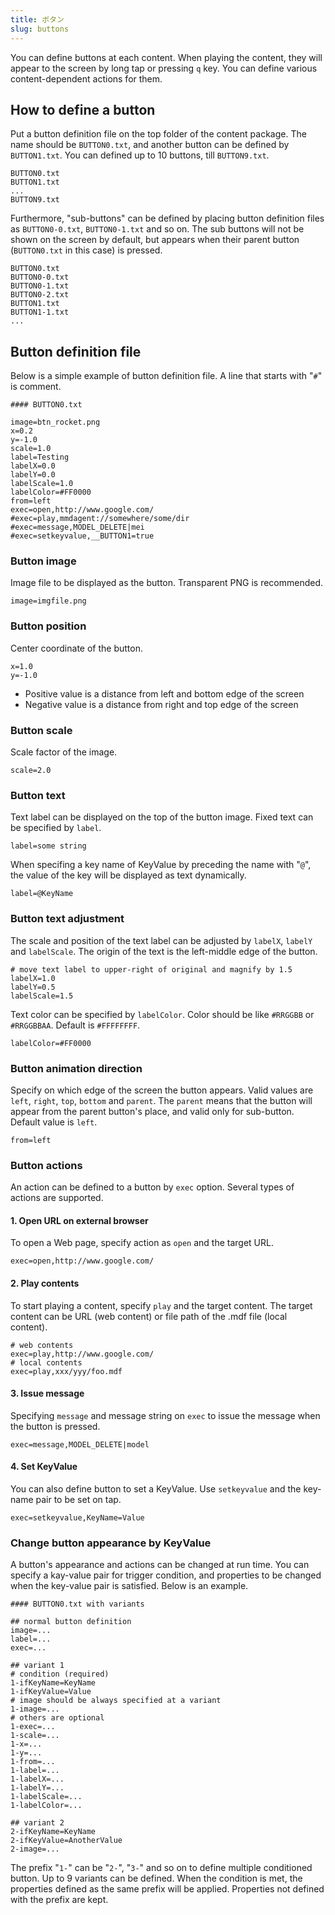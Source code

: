 ```yaml
---
title: ボタン
slug: buttons
---
```


You can define buttons at each content.  When playing the content, they will appear to the screen by long tap or pressing `q` key.  You can define various content-dependent actions for them.

## How to define a button

Put a button definition file on the top folder of the content package.  The name should be `BUTTON0.txt`, and another button can be defined by `BUTTON1.txt`.  You can defined up to 10 buttons, till `BUTTON9.txt`.

```text
BUTTON0.txt
BUTTON1.txt
...
BUTTON9.txt
```

Furthermore, "sub-buttons" can be defined by placing button definition files as `BUTTON0-0.txt`, `BUTTON0-1.txt` and so on. The sub buttons will not be shown on the screen by default, but appears when their parent button (`BUTTON0.txt` in this case) is pressed.

```text
BUTTON0.txt
BUTTON0-0.txt
BUTTON0-1.txt
BUTTON0-2.txt
BUTTON1.txt
BUTTON1-1.txt
...
```

## Button definition file

Below is a simple example of button definition file.  A line that starts with "`#`" is comment.

```text
#### BUTTON0.txt

image=btn_rocket.png
x=0.2
y=-1.0
scale=1.0
label=Testing
labelX=0.0
labelY=0.0
labelScale=1.0
labelColor=#FF0000
from=left
exec=open,http://www.google.com/
#exec=play,mmdagent://somewhere/some/dir
#exec=message,MODEL_DELETE|mei
#exec=setkeyvalue,__BUTTON1=true
```

### Button image

Image file to be displayed as the button.  Transparent PNG is recommended.

```text
image=imgfile.png
```

### Button position

Center coordinate of the button.

```text
x=1.0
y=-1.0
```

- Positive value is a distance from left and bottom edge of the screen
- Negative value is a distance from right and top edge of the screen

### Button scale

Scale factor of the image.

```text
scale=2.0
```

### Button text

Text label can be displayed on the top of the button image.
Fixed text can be specified by `label`.

```text
label=some string
```

When specifing a key name of KeyValue by preceding the name with "`@`", the value of the key will be displayed as text dynamically.

```text
label=@KeyName
```

### Button text adjustment

The scale and position of the text label can be adjusted by `labelX`, `labelY` and `labelScale`.  The origin of the text is the left-middle edge of the button.

```text
# move text label to upper-right of original and magnify by 1.5
labelX=1.0
labelY=0.5
labelScale=1.5
```

Text color can be specified by `labelColor`.  Color should be like `#RRGGBB` or `#RRGGBBAA`.  Default is `#FFFFFFFF`.

```text
labelColor=#FF0000
```

### Button animation direction

Specify on which edge of the screen the button appears.  Valid values are `left`, `right`, `top`, `bottom` and `parent`.  The `parent` means that the button will appear from the parent button's place, and valid only for sub-button.  Default value is `left`.

```text
from=left
```

### Button actions

An action can be defined to a button by `exec` option.  Several types of actions are supported.

#### 1. Open URL on external browser

To open a Web page, specify action as `open` and the target URL.

```text
exec=open,http://www.google.com/
```

#### 2. Play contents

To start playing a content, specify `play` and the target content.  The target content can be URL (web content) or file path of the .mdf file (local content).

```text
# web contents
exec=play,http://www.google.com/
# local contents
exec=play,xxx/yyy/foo.mdf
```

#### 3. Issue message

Specifying `message` and message string on `exec` to issue the message when the button is pressed.

```text
exec=message,MODEL_DELETE|model
```

#### 4. Set KeyValue

You can also define button to set a KeyValue.  Use `setkeyvalue` and the key-name pair to be set on tap.

```text
exec=setkeyvalue,KeyName=Value
```

### Change button appearance by KeyValue

A button's appearance and actions can be changed at run time.  You can specify a kay-value pair for trigger condition, and properties to be changed when the key-value pair is satisfied.  Below is an example.

```text
#### BUTTON0.txt with variants

## normal button definition
image=...
label=...
exec=...

## variant 1
# condition (required)
1-ifKeyName=KeyName
1-ifKeyValue=Value
# image should be always specified at a variant
1-image=...
# others are optional
1-exec=...
1-scale=...
1-x=...
1-y=...
1-from=...
1-label=...
1-labelX=...
1-labelY=...
1-labelScale=...
1-labelColor=...

## variant 2
2-ifKeyName=KeyName
2-ifKeyValue=AnotherValue
2-image=...
```

The prefix "`1-`" can be "`2-`", "`3-`" and so on to define multiple conditioned button. Up to 9 variants can be defined. When the condition is met, the properties defined as the same prefix will be applied.  Properties not defined with the prefix are kept.
